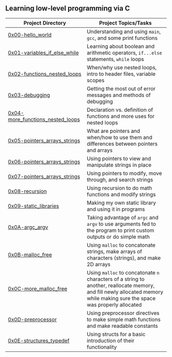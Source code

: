 Learning low-level programming via C
----
Project Directory | Project Topics/Tasks
------------------|---------------------
[0x00-hello_world](https://github.com/bean710/holbertonschool-low_level_programming/tree/master/0x00-hello_world) | Understanding and using `main`, `gcc`, and some print functions
[0x01-variables_if_else_while](https://github.com/bean710/holbertonschool-low_level_programming/tree/master/0x01-variables_if_else_while) | Learning about boolean and arithmetic operators, `if...else` statements, `while` loops
[0x02-functions_nested_loops](https://github.com/bean710/holbertonschool-low_level_programming/tree/master/0x02-functions_nested_loops) | When/why use nested loops, intro to header files, variable scopes
[0x03-debugging](https://github.com/bean710/holbertonschool-low_level_programming/tree/master/0x03-debugging) | Getting the most out of error messages and methods of debugging
[0x04-more_functions_nested_loops](https://github.com/bean710/holbertonschool-low_level_programming/tree/master/0x04-more_functions_nested_loops) | Declaration vs. definition of functions and more uses for nested loops
[0x05-pointers_arrays_strings](https://github.com/bean710/holbertonschool-low_level_programming/tree/master/0x05-pointers_arrays_strings) | What are pointers and when/how to use them and differences between pointers and arrays
[0x06-pointers_arrays_strings](https://github.com/bean710/holbertonschool-low_level_programming/tree/master/0x06-pointers_arrays_strings) | Using pointers to view and manipulate strings in place
[0x07-pointers_arrays_strings](https://github.com/bean710/holbertonschool-low_level_programming/tree/master/0x07-pointers_arrays_strings) | Using pointers to modify, move through, and search strings
[0x08-recursion](https://github.com/bean710/holbertonschool-low_level_programming/tree/master/0x08-recursion) | Using recursion to do math functions and modify strings
[0x09-static_libraries](https://github.com/bean710/holbertonschool-low_level_programming/tree/master/0x09-static_libraries) | Making my own static library and using it in programs
[0x0A-argc_argv](https://github.com/bean710/holbertonschool-low_level_programming/tree/master/0x0A-argc_argv) | Taking advantage of `argc` and `argv` to use arguments fed to the program to print custom outputs or do simple math
[0x0B-malloc_free](https://github.com/bean710/holbertonschool-low_level_programming/tree/master/0x0B-malloc_free) | Using `malloc` to concatonate strings, make arrays of characters (strings), and make 2D arrays
[0x0C-more_malloc_free](https://github.com/bean710/holbertonschool-low_level_programming/tree/master/0x0C-more_malloc_free) | Using `malloc` to concatonate `n` characters of a string to another, reallocate memory, and fill newly allocated memory while making sure the space was properly allocated
[0x0D-preprocessor](https://github.com/bean710/holbertonschool-low_level_programming/tree/master/0x0D-preprocessor) | Using preprocessor directives to make simple math functions and make readable constants
[0x0E-structures_typedef](https://github.com/bean710/holbertonschool-low_level_programming/tree/master/0x0E-structures_typedef) | Using structs for a basic introduction of their functionality

